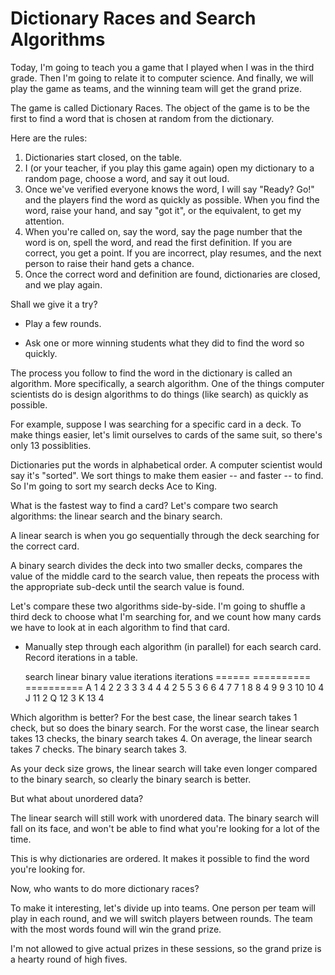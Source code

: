 # Dictionary Races and Search Algorithms

Today, I'm going to teach you a game that I played when I was in the third
grade. Then I'm going to relate it to computer science. And finally, we
will play the game as teams, and the winning team will get the grand prize.

The game is called Dictionary Races. The object of the game is to be the
first to find a word that is chosen at random from the dictionary.

Here are the rules:

1. Dictionaries start closed, on the table.
2. I (or your teacher, if you play this game again) open my dictionary to a
   random page, choose a word, and say it out loud.
3. Once we've verified everyone knows the word, I will say "Ready? Go!"
   and the players find the word as quickly as possible. When you find the 
   word, raise your hand, and say "got it", or the equivalent, to get my 
   attention.
4. When you're called on, say the word, say the page number that the word is 
   on, spell the word, and read the first definition. If you are correct, you 
   get a point. If you are incorrect, play resumes, and the next person to 
   raise their hand gets a chance.
5. Once the correct word and definition are found, dictionaries are closed,
   and we play again.

Shall we give it a try?

* Play a few rounds.

* Ask one or more winning students what they did to find the word so quickly.

The process you follow to find the word in the dictionary is called an 
algorithm. More specifically, a search algorithm. One of the things computer
scientists do is design algorithms to do things (like search) as quickly as 
possible.

For example, suppose I was searching for a specific card in a deck. To make
things easier, let's limit ourselves to cards of the same suit, so there's only
13 possiblities.

Dictionaries put the words in alphabetical order. A computer scientist would
say it's "sorted". We sort things to make them easier -- and faster -- to find.
So I'm going to sort my search decks Ace to King.

What is the fastest way to find a card? Let's compare two search algorithms: 
the linear search and the binary search.

A linear search is when you go sequentially through the deck searching for the
correct card.

A binary search divides the deck into two smaller decks, compares the value
of the middle card to the search value, then repeats the process with the
appropriate sub-deck until the search value is found.

Let's compare these two algorithms side-by-side. I'm going to shuffle a third 
deck to choose what I'm searching for, and we count how many cards we have to 
look at in each algorithm to find that card.

* Manually step through each algorithm (in parallel) for each search card.
  Record iterations in a table.

    search  linear      binary
    value   iterations  iterations
    ======  ==========  ==========
      A          1           4
      2          2           3
      3          3           4
      4          4           2
      5          5           3
      6          6           4
      7          7           1
      8          8           4
      9          9           3
     10         10           4
      J         11           2
      Q         12           3
      K         13           4

Which algorithm is better? For the best case, the linear search takes 1 check,
but so does the binary search. For the worst case, the linear search takes 13
checks, the binary search takes 4. On average, the linear search takes 7 checks. 
The binary search takes 3.

As your deck size grows, the linear search will take even longer compared to
the binary search, so clearly the binary search is better.

But what about unordered data?

The linear search will still work with unordered data. The binary search will
fall on its face, and won't be able to find what you're looking for a lot of
the time.

This is why dictionaries are ordered. It makes it possible to find the word
you're looking for.

Now, who wants to do more dictionary races?

To make it interesting, let's divide up into teams. One person per team will
play in each round, and we will switch players between rounds. The team with
the most words found will win the grand prize.

I'm not allowed to give actual prizes in these sessions, so the grand prize
is a hearty round of high fives.
